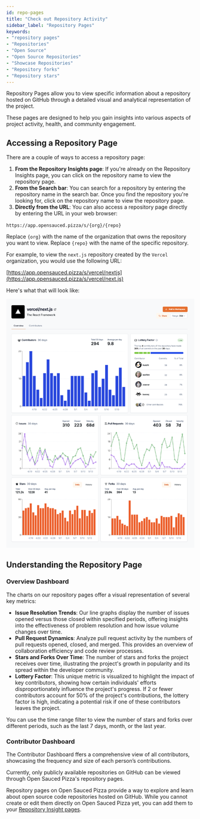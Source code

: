 ```yaml
---
id: repo-pages
title: "Check out Repository Activity"
sidebar_label: "Repository Pages"
keywords: 
- "repository pages" 
- "Repositories" 
- "Open Source" 
- "Open Source Repositories" 
- "Showcase Repositories" 
- "Repository forks" 
- "Repository stars" 
---
```


Repository Pages allow you to view specific information about a repository hosted on GitHub through a detailed visual and analytical representation of the project.

These pages are designed to help you gain insights into various aspects of project activity, health, and community engagement.

## Accessing a Repository Page

There are a couple of ways to access a repository page:

1. **From the Repository Insights page**: If you're already on the Repository Insights page, you can click on the repository name to view the repository page.
2. **From the Search bar**: You can search for a repository by entering the repository name in the search bar. Once you find the repository you're looking for, click on the repository name to view the repository page.
2. **Directly from the URL**: You can also access a repository page directly by entering the URL in your web browser: 

`https://app.opensauced.pizza/s/{org}/{repo}`

Replace `{org}` with the name of the organization that owns the repository you want to view. Replace `{repo}` with the name of the specific repository.

For example, to view the `next.js` repository created by the `Vercel` organization, you would use the following URL:

[https://app.opensauced.pizza/s/vercel/nextjs](https://app.opensauced.pizza/s/vercel/next.js)

Here's what that will look like:

[![next.js repository page](../../static/img/vercel-repo-page.png)](https://app.opensauced.pizza/s/vercel/next.js) 

## Understanding the Repository Page

### Overview Dashboard

The charts on our repository pages offer a visual representation of several key metrics:

- **Issue Resolution Trends**: Our line graphs display the number of issues opened versus those closed within specified periods, offering insights into the effectiveness of problem resolution and how issue volume changes over time.
- **Pull Request Dynamics**: Analyze pull request activity by the numbers of pull requests opened, closed, and merged. This provides an overview of collaboration efficiency and code review processes.
- **Stars and Forks Over Time**: The number of stars and forks the project receives over time, illustrating the project's growth in popularity and its spread within the developer community.
- **Lottery Factor**: This unique metric is visualized to highlight the impact of key contributors, showing how certain individuals' efforts disproportionately influence the project's progress. If 2 or fewer contributors account for 50% of the project's contributions, the lottery factor is high, indicating a potential risk if one of these contributors leaves the project.

You can use the time range filter to view the number of stars and forks over different periods, such as the last 7 days, month, or the last year.

### Contributor Dashboard

The Contributor Dashboard ffers a comprehensive view of all contributors, showcasing the frequency and size of each person’s contributions. 

Currently, only publicly available repositories on GitHub can be viewed through Open Sauced Pizza's repository pages.

Repository pages on Open Sauced Pizza provide a way to explore and learn about open source code repositories hosted on GitHub. While you cannot create or edit them directly on Open Sauced Pizza yet, you can add them to your [Repository Insight pages](https://docs.opensauced.pizza/features/repo-insights/). 